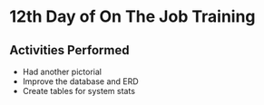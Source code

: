 # 12th Day of On The Job Training

## Activities Performed

* Had another pictorial
* Improve the database and ERD
* Create tables for system stats
